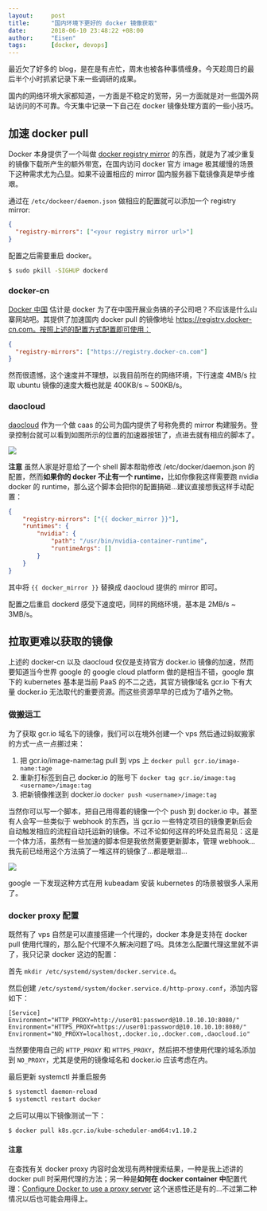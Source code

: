 ```yaml
---
layout:     post
title:      "国内环境下更好的 docker 镜像获取"
date:       2018-06-10 23:48:22 +08:00
author:     "Eisen"
tags:       [docker, devops]
---
```



最近欠了好多的 blog，是在是有点忙，周末也被各种事情缠身。今天趁周日的最后半个小时抓紧记录下来一些调研的成果。

国内的网络环境大家都知道，一方面是不稳定的宽带，另一方面就是对一些国外网站访问的不可靠。今天集中记录一下自己在 docker 镜像处理方面的一些小技巧。

## 加速 docker pull

Docker 本身提供了一个叫做 [docker registry mirror](https://docs.docker.com/registry/recipes/mirror/) 的东西，就是为了减少重复的镜像下载所产生的额外带宽，在国内访问 docker 官方 image 极其缓慢的场景下这种需求尤为凸显。如果不设置相应的 mirror 国内服务器下载镜像真是举步维艰。

通过在 `/etc/dockeer/daemon.json` 做相应的配置就可以添加一个 registry mirror:

```json
{
  "registry-mirrors": ["<your registry mirror url>"]
}
```

配置之后需要重启 docker。

```sh
$ sudo pkill -SIGHUP dockerd
```

### docker-cn

[Docker 中国](https://www.docker-cn.com/) 估计是 docker 为了在中国开展业务搞的子公司吧？不应该是什么山寨网站吧。其提供了加速国内 docker pull 的镜像地址 https://registry.docker-cn.com。按照上述的配置方式配置即可使用：

```json
{
  "registry-mirrors": ["https://registry.docker-cn.com"]
}
```

然而很遗憾，这个速度并不理想，以我目前所在的网络环境，下行速度 4MB/s 拉取 ubuntu 镜像的速度大概也就是 400KB/s ~ 500KB/s。

### daocloud

[daocloud](https://daocloud.io) 作为一个做 caas 的公司为国内提供了号称免费的 mirror 构建服务。登录控制台就可以看到如图所示的位置的加速器按钮了，点进去就有相应的脚本了。

![](http://o8p12ybem.bkt.clouddn.com/2018-06-10-15286448939789.jpg)

**注意** 虽然人家是好意给了一个 shell 脚本帮助修改 /etc/docker/daemon.json 的配置，然而**如果你的 docker 不止有一个 runtime**，比如你像我这样需要跑 nvidia docker 的 runtime，那么这个脚本会把你的配置搞砸...建议直接想我这样手动配置：

```json
{
    "registry-mirrors": ["{{ docker_mirror }}"],
    "runtimes": {
        "nvidia": {
            "path": "/usr/bin/nvidia-container-runtime",
            "runtimeArgs": []
        }
    }
}
```

其中将 `{{ docker_mirror }}` 替换成 daocloud 提供的 mirror 即可。

配置之后重启 dockerd 感受下速度吧，同样的网络环境，基本是 2MB/s ~ 3MB/s。

## 拉取更难以获取的镜像

上述的 docker-cn 以及 daocloud 仅仅是支持官方 docker.io 镜像的加速，然而要知道当今世界 google 的 google cloud platform 做的是相当不错，google 旗下的 kubernetes 基本是当前 PaaS 的不二之选，其官方镜像域名 gcr.io 下有大量 docker.io 无法取代的重要资源。而这些资源早早的已成为了墙外之物。

### 做搬运工

为了获取 gcr.io 域名下的镜像，我们可以在境外创建一个 vps 然后通过蚂蚁搬家的方式一点一点挪过来：

1. 把 gcr.io/image-name:tag pull 到 vps 上 `docker pull gcr.io/image-name:tage`
2. 重新打标签到自己 docker.io 的账号下 `docker tag gcr.io/image:tag <username>/image:tag`
3. 把新镜像推送到 docker.io `docker push <username>/image:tag`

当然你可以写一个脚本，把自己用得着的镜像一个个 push 到 docker.io 中。甚至有人会写一些类似于 webhook 的东西，当 gcr.io 一些特定项目的镜像更新后会自动触发相应的流程自动托运新的镜像。不过不论如何这样的坏处显而易见：这是一个体力活，虽然有一些加速的脚本但是我依然需要更新脚本，管理 webhook...我先前已经用这个方法搞了一堆这样的镜像了...都是眼泪...

![](http://o8p12ybem.bkt.clouddn.com/2018-06-10-15286462771058.jpg)

google 一下发现这种方式在用 kubeadam 安装 kubernetes 的场景被很多人采用了。

### docker proxy 配置

既然有了 vps 自然是可以直接搭建一个代理的，docker 本身是支持在 docker pull 使用代理的，那么配个代理不久解决问题了吗。具体怎么配置代理这里就不讲了，我只记录 docker 这边的配置：

首先 `mkdir /etc/systemd/system/docker.service.d`。

然后创建 `/etc/systemd/system/docker.service.d/http-proxy.conf`，添加内容如下：

```
[Service]
Environment="HTTP_PROXY=http://user01:password@10.10.10.10:8080/"
Environment="HTTPS_PROXY=https://user01:password@10.10.10.10:8080/"
Environment="NO_PROXY=localhost,.docker.io,.docker.com,.daocloud.io"
```

当然要使用自己的 `HTTP_PROXY` 和 `HTTPS_PROXY`，然后把不想使用代理的域名添加到 `NO_PROXY`，尤其是使用的镜像域名和 docker.io 应该考虑在内。

最后更新 systemctl 并重启服务

```sh
$ systemctl daemon-reload
$ systemctl restart docker
```

之后可以用以下镜像测试一下：

```sh
$ docker pull k8s.gcr.io/kube-scheduler-amd64:v1.10.2
```

#### 注意

在查找有关 docker proxy 内容时会发现有两种搜索结果，一种是我上述讲的 docker pull 时采用代理的方法；另一种是**如何在 docker container 中**配置代理：[Configure Docker to use a proxy server](https://docs.docker.com/network/proxy/) 这个迷惑性还是有的...不过第二种情况以后也可能会用得上。


